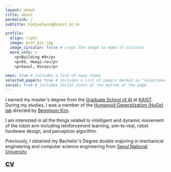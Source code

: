 ```yaml
---
layout: about
title: about
permalink: /
subtitle: kimjaehyung@kaist.ac.kr

profile:
  align: right
  image: prof_pic.jpg
  image_circular: false # crops the image to make it circular
  more_info: >
    <p>Building #9</p>
    <p>85, Hoegi-ro</p>
    <p>Seoul, Korea</p>

news: true # includes a list of news items
selected_papers: true # includes a list of papers marked as "selected={true}"
social: true # includes social icons at the bottom of the page
---
```


I earned my master's degree from the [Graduate School of AI](https://gsai.kaist.ac.kr/) at [KAIST](https://www.kaist.ac.kr/en/). During my studies, I was a member of the [Humanoid Generalization (HuGe) lab](https://www.hugelab.org/) directed by [Beomjoon Kim](https://beomjoonkim.github.io/).

I am interested in all the things related to intelligent and dynamic movement of the robot arm including reinforcement learning, sim-to-real, robot hardware design, and perception algorithm.

Previously, I obtained my Bachelor's Degree double majoring in mechanical engineering and computer science engineering from [Seoul National University](https://snu.ac.kr/).

**[<font size="5">cv</font>](../assets/pdf/KJH_CV_20250411.pdf)**
